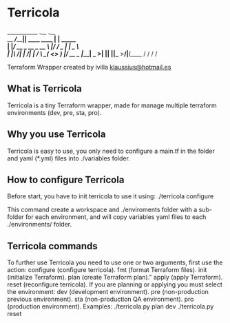 # Terricola
___________                 .__             .__          
\__    ___/_________________|__| ____  ____ |  | _____   
  |    |_/ __ \_  __ \_  __ \  |/ ___\/  _ \|  | \__  \  
  |    |\  ___/|  | \/|  | \/  \  \__(  <_> )  |__/ __ \_
  |____| \___  >__|   |__|  |__|\___  >____/|____(____  /
             \/                     \/                \/  

Terraform Wrapper created by ivilla klaussius@hotmail.es

## What is Terricola

Terricola is a tiny Terraform wrapper, made for manage multiple terraform environments (dev, pre, sta, pro).

## Why you use Terricola

Terricola is easy to use, you only need to configure a main.tf in the folder and yaml (*.yml) files into ./variables folder.

## How to configure Terricola

Before start, you have to init terricola to use it using:
./terricola configure

This command create a workspace and ./enviroments folder with a sub-folder for each environment, and will copy variables yaml files to each ./environments/<env> folder.

## Terricola commands

To further use Terricola you need to use one or two arguments, first use the action:
    configure (configure terricola).
    fmt (format Terraform files).
    init (initialize Terraform).
    plan (create Terraform plan)."
    apply (apply Terraform).
    reset (reconfigure terricola).
If you are planning or applying you must select the environment:
    dev (development environment).
    pre (non-production previous environment).
    sta (non-production QA environment).
    pro (production environment).
Examples:
    ./terricola.py plan dev
    ./terricola.py reset
